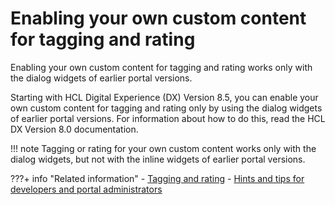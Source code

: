 # Enabling your own custom content for tagging and rating

Enabling your own custom content for tagging and rating works only with the dialog widgets of earlier portal versions.

Starting with HCL Digital Experience (DX) Version 8.5, you can enable your own custom content for tagging and rating only by using the dialog widgets of earlier portal versions. For information about how to do this, read the HCL DX Version 8.0 documentation.

!!! note
    Tagging or rating for your own custom content works only with the dialog widgets, but not with the inline widgets of earlier portal versions.


???+ info "Related information"
    - [Tagging and rating](../index.md)
    - [Hints and tips for developers and portal administrators](../tagging_rating/hints_tips_tag_rate/index.md)

